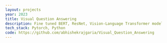 ```yaml
---
layout: projects
year: 2023
title: Visual Question Answering
description: Fine tuned BERT, ResNet, Vision-Language Transformer models, obtained Accuracy of 53.2% and F1-score of 21.0%. Converted VQA task to classification task (1000 classes), performed inference based on 7-Question and 3-Answer type.
tech_stack: Pytorch, Python
code: https://github.com/abhishekrajgaria/Visual_Question_Answering
---
```

